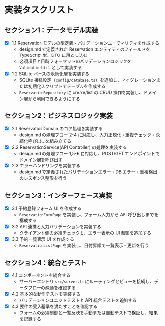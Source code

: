 # 実装タスクリスト

## セクション1：データモデル実装
- [x] 1.1 Reservation モデルの型定義・バリデーションユーティリティを作成する
  - design.md で定義された Reservation エンティティのフィールドを TypeScript 型、DTO に落とし込む
  - 必須項目と日時フォーマットのバリデーションロジックを `ValidationUtil` として実装する
- [x] 1.2 SQLite ベースの永続化層を実装する
  - SQLite 接続設定（`config/database.ts`）を追加し、マイグレーションまたは初期化スクリプトでテーブルを作成する
  - `ReservationRepository` に create/list の CRUD 操作を実装し、ドメイン層から利用できるようにする

## セクション2：ビジネスロジック実装
- [x] 2.1 ReservationDomain のコア処理を実装する
  - design.md の処理フロー 2-4 に対応し、入力正規化・重複チェック・永続化呼び出しを組み立てる
- [x] 2.2 ReservationService(API Controller) の処理を実装する
  - design.md の処理フロー 1,5-6 に対応し、POST/GET エンドポイントでドメイン層を呼び出す
- [x] 2.3 エラーハンドリングを実装する
  - design.md で定義されたバリデーションエラー・DB エラー・重複検出のレスポンス整形を行う

## セクション3：インターフェース実装
- [x] 3.1 予約登録フォーム UI を作成する
  - `ReservationFormPage` を実装し、フォーム入力から API 呼び出しまでを構成する
- [x] 3.2 API 連携と入力バリデーションを実装する
  - クライアント側の必須チェックと、エラー表示の UI 制御を追加する
- [x] 3.3 予約一覧表示 UI を作成する
  - `ReservationListPage` を実装し、日付昇順で一覧表示・更新を行う

## セクション4：統合とテスト
- [x] 4.1 コンポーネントを統合する
  - サーバーエントリ `src/server.ts` にルーティングとビューを接続し、データフローの疎通を確認する
- [x] 4.2 基本的な動作テストを実装する
  - バリデーションユニットテストと API 統合テストを追加する
- [x] 4.3 要件の受入基準を満たすことを確認する
  - フォームの必須制御と一覧反映を手動または自動テストで検証し、結果を記録する
